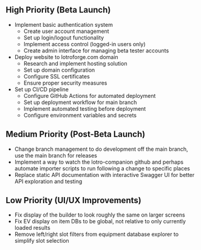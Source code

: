 ## High Priority (Beta Launch)
- Implement basic authentication system
  - Create user account management
  - Set up login/logout functionality
  - Implement access control (logged-in users only)
  - Create admin interface for managing beta tester accounts
- Deploy website to lotroforge.com domain
  - Research and implement hosting solution
  - Set up domain configuration
  - Configure SSL certificates
  - Ensure proper security measures
- Set up CI/CD pipeline
  - Configure GitHub Actions for automated deployment
  - Set up deployment workflow for main branch
  - Implement automated testing before deployment
  - Configure environment variables and secrets

## Medium Priority (Post-Beta Launch)
- Change branch management to do development off the main branch, use the main branch for releases
- Implement a way to watch the lotro-companion github and perhaps automate importer scripts to run following a change to specific places
- Replace static API documentation with interactive Swagger UI for better API exploration and testing

## Low Priority (UI/UX Improvements)
- Fix display of the builder to look roughly the same on larger screens
- Fix EV display on item DBs to be global, not relative to only currently loaded results
- Remove left/right slot filters from equipment database explorer to simplify slot selection